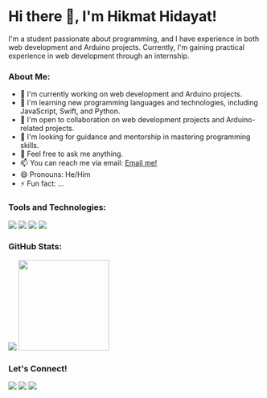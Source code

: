 # Hi there 👋, I'm Hikmat Hidayat!
I'm a student passionate about programming, and I have experience in both web development and Arduino projects. Currently, I'm gaining practical experience in web development through an internship.

### About Me:
- 🔭 I'm currently working on web development and Arduino projects.
- 🌱 I'm learning new programming languages and technologies, including JavaScript, Swift, and Python.
- 👯 I'm open to collaboration on web development projects and Arduino-related projects.
- 🤔 I'm looking for guidance and mentorship in mastering programming skills.
- 💬 Feel free to ask me anything.
- 📫 You can reach me via email: [Email me!](mailto:hidayathikmat8@gmail.com)
- 😄 Pronouns: He/Him
- ⚡ Fun fact: ...

### Tools and Technologies:
<p>
  <img src="https://img.shields.io/badge/Framework-Laravel-red?logo=laravel" />
  <img src="https://img.shields.io/badge/Platform-Arduino-orange?logo=arduino" />
  <img src="https://img.shields.io/badge/Code-JavaScript-yellow?logo=javascript" />
  <img src="https://img.shields.io/badge/IDE-Visual%20Studio%20Code-blue?logo=visual%20studio%20code&logoColor=blue" />
</p>

### GitHub Stats:
<p>
    <img src="https://github-readme-stats.vercel.app/api?username=hikproject&hide=contribs,prs&show_icons=true&hide_border=true&title_color=000" />
    <img src="https://github-readme-stats.vercel.app/api/top-langs/?username=hikproject&layout=compact" height=180 />
</p>

### Let's Connect!
<p>
    <a href="https://www.instagram.com/hikmathidayat8" target="blank"><img src="https://img.shields.io/badge/Instagram-@hidayathikmat8-red?style=flat&logo=instagram" /></a>
<a href="mailto:hidayathikmat8@gmail.com" target="blank"><img src="https://img.shields.io/badge/hidayathikmat8@gmail.com-30302f?style=flat&logo=email" /></a>
<a href="https://www.linkedin.com/in/hikmathidayat" target="_blank">
  <img src="https://img.shields.io/badge/LinkedIn-Hikmat_Hidayat-0077B5?style=flat&logo=linkedin" />
</a>

</p>
